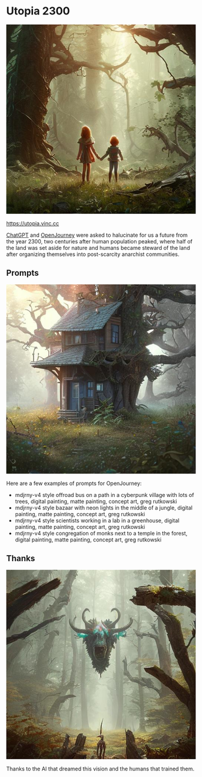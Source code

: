 # Utopia 2300

![Utopia](img/900.jpg)

https://utopia.vinc.cc

[ChatGPT][1] and [OpenJourney][2] were asked to halucinate for us a future from
the year 2300, two centuries after human population peaked, where half of the
land was set aside for nature and humans became steward of the land after
organizing themselves into post-scarcity anarchist communities.

## Prompts

![Utopia](img/874.jpg)

Here are a few examples of prompts for OpenJourney:

- mdjrny-v4 style offroad bus on a path in a cyberpunk village with lots of trees, digital painting, matte painting, concept art, greg rutkowski
- mdjrny-v4 style bazaar with neon lights in the middle of a jungle, digital painting, matte painting, concept art, greg rutkowski
- mdjrny-v4 style scientists working in a lab in a greenhouse, digital painting, matte painting, concept art, greg rutkowski
- mdjrny-v4 style congregation of monks next to a temple in the forest, digital painting, matte painting, concept art, greg rutkowski

## Thanks

![Utopia](img/893.jpg)

Thanks to the AI that dreamed this vision and the humans that trained them.

[1]: https://chat.openai.com/
[2]: https://www.openjourney.art/
